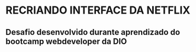 # RECRIANDO INTERFACE DA NETFLIX

## Desafio desenvolvido durante aprendizado do bootcamp webdeveloper da DIO